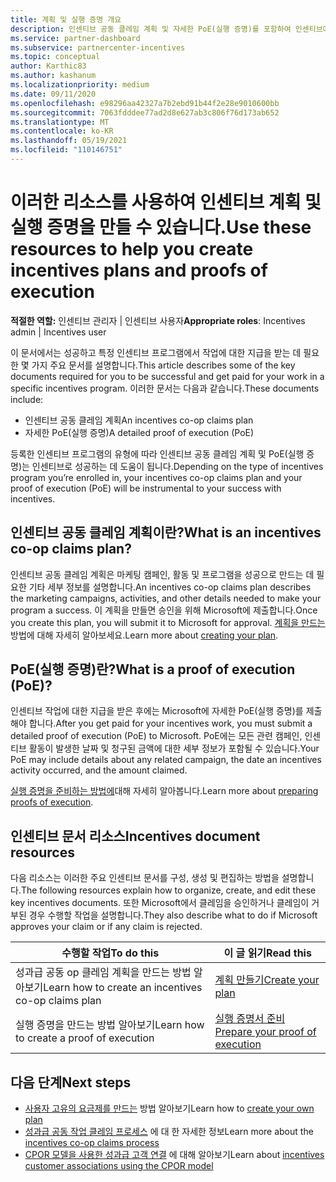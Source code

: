 ```yaml
---
title: 계획 및 실행 증명 개요
description: 인센티브 공동 클레임 계획 및 자세한 PoE(실행 증명)를 포함하여 인센티브에 필요한 주요 문서에 대해 알아봅니다.
ms.service: partner-dashboard
ms.subservice: partnercenter-incentives
ms.topic: conceptual
author: Karthic83
ms.author: kashanum
ms.localizationpriority: medium
ms.date: 09/11/2020
ms.openlocfilehash: e98296aa42327a7b2ebd91b44f2e28e9010600bb
ms.sourcegitcommit: 7063fdddee77ad2d8e627ab3c806f76d173ab652
ms.translationtype: MT
ms.contentlocale: ko-KR
ms.lasthandoff: 05/19/2021
ms.locfileid: "110146751"
---
```

# <a name="use-these-resources-to-help-you-create-incentives-plans-and-proofs-of-execution"></a><span data-ttu-id="a820e-103">이러한 리소스를 사용하여 인센티브 계획 및 실행 증명을 만들 수 있습니다.</span><span class="sxs-lookup"><span data-stu-id="a820e-103">Use these resources to help you create incentives plans and proofs of execution</span></span>

<span data-ttu-id="a820e-104">**적절한 역할:** 인센티브 관리자 | 인센티브 사용자</span><span class="sxs-lookup"><span data-stu-id="a820e-104">**Appropriate roles**: Incentives admin | Incentives user</span></span>

<span data-ttu-id="a820e-105">이 문서에서는 성공하고 특정 인센티브 프로그램에서 작업에 대한 지급을 받는 데 필요한 몇 가지 주요 문서를 설명합니다.</span><span class="sxs-lookup"><span data-stu-id="a820e-105">This article describes some of the key documents required for you to be successful and get paid for your work in a specific incentives program.</span></span> <span data-ttu-id="a820e-106">이러한 문서는 다음과 같습니다.</span><span class="sxs-lookup"><span data-stu-id="a820e-106">These documents include:</span></span>

- <span data-ttu-id="a820e-107">인센티브 공동 클레임 계획</span><span class="sxs-lookup"><span data-stu-id="a820e-107">An incentives co-op claims plan</span></span>
- <span data-ttu-id="a820e-108">자세한 PoE(실행 증명)</span><span class="sxs-lookup"><span data-stu-id="a820e-108">A detailed proof of execution (PoE)</span></span>

<span data-ttu-id="a820e-109">등록한 인센티브 프로그램의 유형에 따라 인센티브 공동 클레임 계획 및 PoE(실행 증명)는 인센티브로 성공하는 데 도움이 됩니다.</span><span class="sxs-lookup"><span data-stu-id="a820e-109">Depending on the type of incentives program you’re enrolled in, your incentives co-op claims plan and your proof of execution (PoE) will be instrumental to your success with incentives.</span></span>

## <a name="what-is-an-incentives-co-op-claims-plan"></a><span data-ttu-id="a820e-110">인센티브 공동 클레임 계획이란?</span><span class="sxs-lookup"><span data-stu-id="a820e-110">What is an incentives co-op claims plan?</span></span>

<span data-ttu-id="a820e-111">인센티브 공동 클레임 계획은 마케팅 캠페인, 활동 및 프로그램을 성공으로 만드는 데 필요한 기타 세부 정보를 설명합니다.</span><span class="sxs-lookup"><span data-stu-id="a820e-111">An incentives co-op claims plan describes the marketing campaigns, activities, and other details needed to make your program a success.</span></span> <span data-ttu-id="a820e-112">이 계획을 만들면 승인을 위해 Microsoft에 제출합니다.</span><span class="sxs-lookup"><span data-stu-id="a820e-112">Once you create this plan, you will submit it to Microsoft for approval.</span></span> <span data-ttu-id="a820e-113">[계획을 만드는](incentives-create-your-plan.md)방법에 대해 자세히 알아보세요.</span><span class="sxs-lookup"><span data-stu-id="a820e-113">Learn more about [creating your plan](incentives-create-your-plan.md).</span></span>

## <a name="what-is-a-proof-of-execution-poe"></a><span data-ttu-id="a820e-114">PoE(실행 증명)란?</span><span class="sxs-lookup"><span data-stu-id="a820e-114">What is a proof of execution (PoE)?</span></span>

<span data-ttu-id="a820e-115">인센티브 작업에 대한 지급을 받은 후에는 Microsoft에 자세한 PoE(실행 증명)를 제출해야 합니다.</span><span class="sxs-lookup"><span data-stu-id="a820e-115">After you get paid for your incentives work, you must submit a detailed proof of execution (PoE) to Microsoft.</span></span> <span data-ttu-id="a820e-116">PoE에는 모든 관련 캠페인, 인센티브 활동이 발생한 날짜 및 청구된 금액에 대한 세부 정보가 포함될 수 있습니다.</span><span class="sxs-lookup"><span data-stu-id="a820e-116">Your PoE may include details about any related campaign, the date an incentives activity occurred, and the amount claimed.</span></span> 

<span data-ttu-id="a820e-117">[실행 증명을 준비하는 방법에](incentives-prepare-your-proof-of-execution.md)대해 자세히 알아봅니다.</span><span class="sxs-lookup"><span data-stu-id="a820e-117">Learn more about [preparing proofs of execution](incentives-prepare-your-proof-of-execution.md).</span></span>

## <a name="incentives-document-resources"></a><span data-ttu-id="a820e-118">인센티브 문서 리소스</span><span class="sxs-lookup"><span data-stu-id="a820e-118">Incentives document resources</span></span>

<span data-ttu-id="a820e-119">다음 리소스는 이러한 주요 인센티브 문서를 구성, 생성 및 편집하는 방법을 설명합니다.</span><span class="sxs-lookup"><span data-stu-id="a820e-119">The following resources explain how to organize, create, and edit these key incentives documents.</span></span> <span data-ttu-id="a820e-120">또한 Microsoft에서 클레임을 승인하거나 클레임이 거부된 경우 수행할 작업을 설명합니다.</span><span class="sxs-lookup"><span data-stu-id="a820e-120">They also describe what to do if Microsoft approves your claim or if any claim is rejected.</span></span>

|  <span data-ttu-id="a820e-121">**수행할 작업**</span><span class="sxs-lookup"><span data-stu-id="a820e-121">**To do this**</span></span>  |  <span data-ttu-id="a820e-122">**이 글 읽기**</span><span class="sxs-lookup"><span data-stu-id="a820e-122">**Read this**</span></span>  |
|--------------|-----------|
| <span data-ttu-id="a820e-123">성과급 공동 op 클레임 계획을 만드는 방법 알아보기</span><span class="sxs-lookup"><span data-stu-id="a820e-123">Learn how to create an incentives co-op claims plan</span></span> | [<span data-ttu-id="a820e-124">계획 만들기</span><span class="sxs-lookup"><span data-stu-id="a820e-124">Create your plan</span></span>](incentives-create-your-plan.md)  |
<span data-ttu-id="a820e-125">실행 증명을 만드는 방법 알아보기</span><span class="sxs-lookup"><span data-stu-id="a820e-125">Learn how to create a proof of execution</span></span> | [<span data-ttu-id="a820e-126">실행 증명서 준비</span><span class="sxs-lookup"><span data-stu-id="a820e-126">Prepare your proof of execution</span></span>](incentives-prepare-your-proof-of-execution.md)  |

## <a name="next-steps"></a><span data-ttu-id="a820e-127">다음 단계</span><span class="sxs-lookup"><span data-stu-id="a820e-127">Next steps</span></span>

- <span data-ttu-id="a820e-128">[사용자 고유의 요금제를 만드는](incentives-create-your-plan.md) 방법 알아보기</span><span class="sxs-lookup"><span data-stu-id="a820e-128">Learn how to [create your own plan](incentives-create-your-plan.md)</span></span>
- <span data-ttu-id="a820e-129">[성과급 공동 작업 클레임 프로세스](claims-overview.md) 에 대 한 자세한 정보</span><span class="sxs-lookup"><span data-stu-id="a820e-129">Learn more about the [incentives co-op claims process](claims-overview.md)</span></span>
- <span data-ttu-id="a820e-130">[CPOR 모델을 사용한 성과급 고객 연결](submit-osa-claim.md) 에 대해 알아보기</span><span class="sxs-lookup"><span data-stu-id="a820e-130">Learn about [incentives customer associations using the CPOR model](submit-osa-claim.md)</span></span>